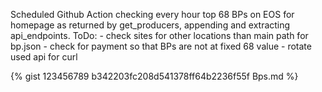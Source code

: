 Scheduled Github Action checking every hour top 68 BPs on EOS for homepage   as returned by get_producers, appending and extracting api_endpoints.    ToDo:   - check sites for other locations than main path for bp.json   - check for payment so that BPs are not at fixed 68 value   - rotate used api for curl  
  

{% gist 123456789 b342203fc208d541378ff64b2236f55f Bps.md %}
